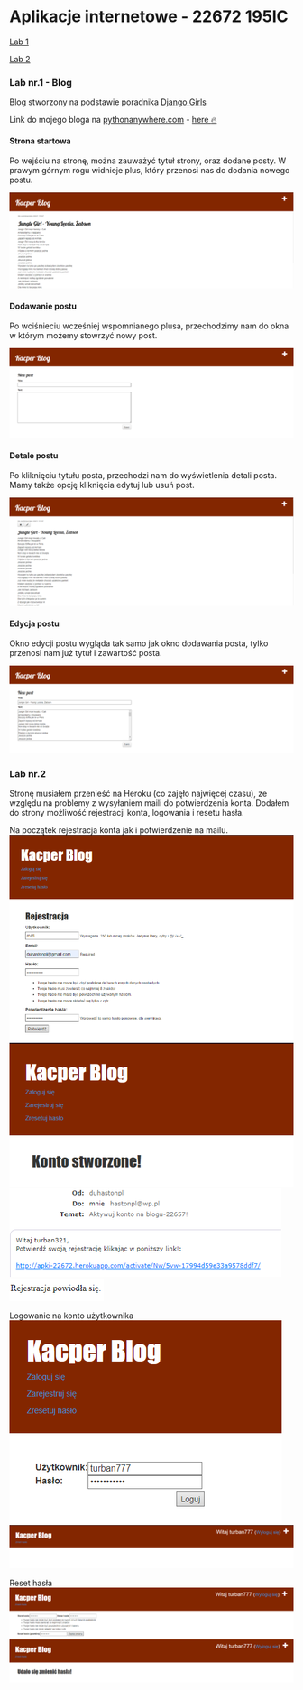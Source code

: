 # Aplikacje internetowe - 22672 195IC

<p><a href="#Lab1">Lab 1</a></p>
<p><a href="#Lab2">Lab 2</a></p>

<a id="Lab1"></a>
### Lab nr.1 - Blog

Blog stworzony na podstawie poradnika [Django Girls](https://tutorial.djangogirls.org/pl/)

Link do mojego bloga na [pythonanywhere.com](https://www.pythonanywhere.com) - [here :fire:](http://chxpiii.pythonanywhere.com)

#### Strona startowa

Po wejściu na stronę, można zauważyć tytuł strony, oraz dodane posty. 
W prawym górnym rogu widnieje plus, który przenosi nas do dodania nowego postu.

![](assets/strona_start.png)

#### Dodawanie postu

Po wciśnieciu wcześniej wspomnianego plusa, przechodzimy nam do okna w którym możemy stowrzyć nowy post.

![](assets/strona_new_post.png)

#### Detale postu

Po kliknięciu tytułu posta, przechodzi nam do wyświetlenia detali posta. Mamy także opcję kliknięcia edytuj lub usuń post.

![](assets/strona_details.png)

#### Edycja postu

Okno edycji postu wygląda tak samo jak okno dodawania posta, tylko przenosi nam już tytuł i zawartość posta.

![](assets/strona_edit.png)

<a id="Lab2"></a>
### Lab nr.2

Stronę musiałem przenieść na Heroku (co zajęło najwięcej czasu), ze względu na problemy z wysyłaniem maili do potwierdzenia konta.
Dodałem do strony możliwość rejestracji konta, logowania i resetu hasła.

Na początek rejestracja konta jak i potwierdzenie na mailu.
![](assets/rejestracja1.png)
![](assets/rejestracja2.png)
![](assets/rejestracja3.png)
![](assets/rejestracja4.png)

Logowanie na konto użytkownika
![](assets/login1.png)
![](assets/login2.png)

Reset hasła
![](assets/haslo1.png)
![](assets/haslo2.png)

